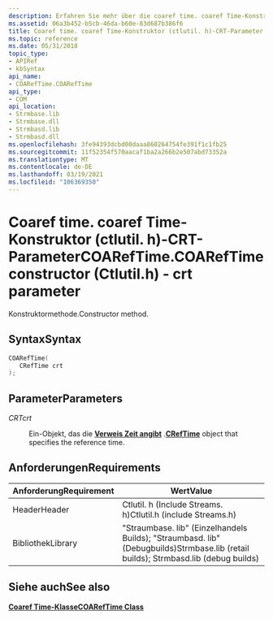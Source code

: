 ```yaml
---
description: Erfahren Sie mehr über die coaref time. coaref Time-Konstruktormethode (ctlutil. h). Diese Methode verwendet den CRT-Parameter.
ms.assetid: 06a3b452-b5cb-46da-b60e-83d687b386f6
title: Coaref time. coaref Time-Konstruktor (ctlutil. h)-CRT-Parameter
ms.topic: reference
ms.date: 05/31/2018
topic_type:
- APIRef
- kbSyntax
api_name:
- COARefTime.COARefTime
api_type:
- COM
api_location:
- Strmbase.lib
- Strmbase.dll
- Strmbasd.lib
- Strmbasd.dll
ms.openlocfilehash: 3fe94393dcbd00daaa860264754fe391f1c1fb25
ms.sourcegitcommit: 11f52354f570aacaf1ba2a266b2e507abd73352a
ms.translationtype: MT
ms.contentlocale: de-DE
ms.lasthandoff: 03/19/2021
ms.locfileid: "106369350"
---
```

# <a name="coareftimecoareftime-constructor-ctlutilh---crt-parameter"></a><span data-ttu-id="27700-104">Coaref time. coaref Time-Konstruktor (ctlutil. h)-CRT-Parameter</span><span class="sxs-lookup"><span data-stu-id="27700-104">COARefTime.COARefTime constructor (Ctlutil.h) - crt parameter</span></span>

<span data-ttu-id="27700-105">Konstruktormethode.</span><span class="sxs-lookup"><span data-stu-id="27700-105">Constructor method.</span></span>

## <a name="syntax"></a><span data-ttu-id="27700-106">Syntax</span><span class="sxs-lookup"><span data-stu-id="27700-106">Syntax</span></span>


```C++
COARefTime(
   CRefTime crt
);
```



## <a name="parameters"></a><span data-ttu-id="27700-107">Parameter</span><span class="sxs-lookup"><span data-stu-id="27700-107">Parameters</span></span>

<dl> <dt>

<span data-ttu-id="27700-108">*CRT*</span><span class="sxs-lookup"><span data-stu-id="27700-108">*crt*</span></span> 
</dt> <dd>

<span data-ttu-id="27700-109">Ein-Objekt, das die [**Verweis Zeit angibt**](creftime.md) .</span><span class="sxs-lookup"><span data-stu-id="27700-109">[**CRefTime**](creftime.md) object that specifies the reference time.</span></span>

</dd> </dl>

## <a name="requirements"></a><span data-ttu-id="27700-110">Anforderungen</span><span class="sxs-lookup"><span data-stu-id="27700-110">Requirements</span></span>

| <span data-ttu-id="27700-111">Anforderung</span><span class="sxs-lookup"><span data-stu-id="27700-111">Requirement</span></span>                   | <span data-ttu-id="27700-112">Wert</span><span class="sxs-lookup"><span data-stu-id="27700-112">Value</span></span>                                                                                                                                                                                           |
|--------------------|--------------------------------------------------------------------------------------------------------------------------------------------------------------------------------------------|
| <span data-ttu-id="27700-113">Header</span><span class="sxs-lookup"><span data-stu-id="27700-113">Header</span></span>  | <span data-ttu-id="27700-114">Ctlutil. h (Include Streams. h)</span><span class="sxs-lookup"><span data-stu-id="27700-114">Ctlutil.h (include Streams.h)</span></span>                                                                                   |
| <span data-ttu-id="27700-115">Bibliothek</span><span class="sxs-lookup"><span data-stu-id="27700-115">Library</span></span> | <span data-ttu-id="27700-116">"Straumbase. lib" (Einzelhandels Builds); "Straumbasd. lib" (Debugbuilds)</span><span class="sxs-lookup"><span data-stu-id="27700-116">Strmbase.lib (retail builds); Strmbasd.lib (debug builds)</span></span> |

## <a name="see-also"></a><span data-ttu-id="27700-117">Siehe auch</span><span class="sxs-lookup"><span data-stu-id="27700-117">See also</span></span>

<dl> <dt>

[<span data-ttu-id="27700-118">**Coaref Time-Klasse**</span><span class="sxs-lookup"><span data-stu-id="27700-118">**COARefTime Class**</span></span>](coareftime.md)
</dt> </dl>

 

 




